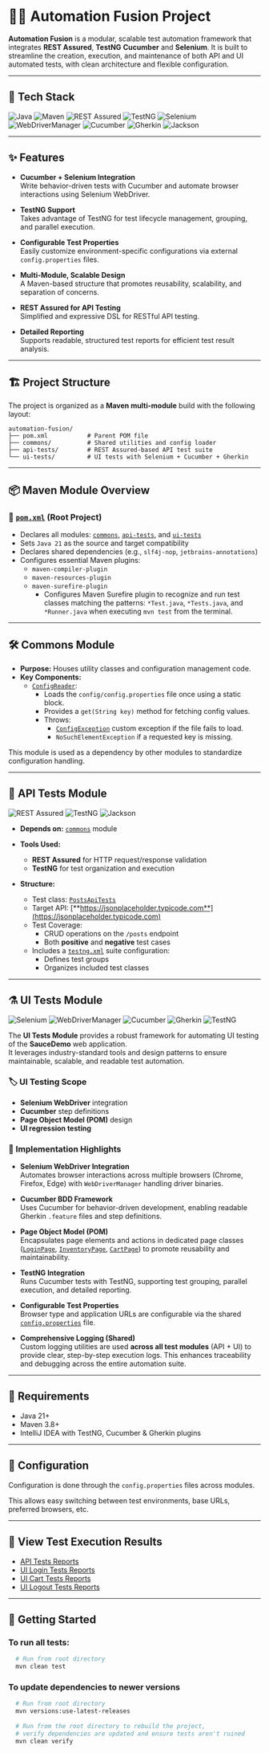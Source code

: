 # 🧑‍💻 Automation Fusion Project

**Automation Fusion** is a modular, scalable test automation framework that integrates
**REST Assured**, **TestNG** **Cucumber** and **Selenium**. It is built to streamline
the creation, execution, and maintenance of both API and UI automated tests, with clean
architecture and flexible configuration.

---

## 🧰 Tech Stack &nbsp;
![Java](https://img.shields.io/badge/Java-21-blue?logo=java&logoColor=white)
![Maven](https://img.shields.io/badge/Maven-Build-brightgreen?logo=apachemaven&logoColor=white)
![REST Assured](https://img.shields.io/badge/REST%20Assured-3C8DBC?logo=java&logoColor=white)
![TestNG](https://img.shields.io/badge/TestNG-FF6F00?logo=testng&logoColor=white)
![Selenium](https://img.shields.io/badge/Selenium-43B02A?logo=selenium&logoColor=white)
![WebDriverManager](https://img.shields.io/badge/WebDriverManager-A0A0A0?logo=java&logoColor=white)
![Cucumber](https://img.shields.io/badge/Cucumber-23D96C?logo=cucumber&logoColor=white)
![Gherkin](https://img.shields.io/badge/Gherkin-5C2D91?logoColor=white)
![Jackson](https://img.shields.io/badge/Jackson-0099CC?logo=jackson&logoColor=white)

---

## ✨ Features

- **Cucumber + Selenium Integration**  
  Write behavior-driven tests with Cucumber and automate browser interactions using Selenium WebDriver.

- **TestNG Support**  
  Takes advantage of TestNG for test lifecycle management, grouping, and parallel execution.

- **Configurable Test Properties**  
  Easily customize environment-specific configurations via external `config.properties` files.

- **Multi-Module, Scalable Design**  
  A Maven-based structure that promotes reusability, scalability, and separation of concerns.

- **REST Assured for API Testing**  
  Simplified and expressive DSL for RESTful API testing.

- **Detailed Reporting**  
  Supports readable, structured test reports for efficient test result analysis.

---

## 🏗️ Project Structure

The project is organized as a **Maven multi-module** build with the following layout:

```text
automation-fusion/
├── pom.xml           # Parent POM file
├── commons/          # Shared utilities and config loader
├── api-tests/        # REST Assured-based API test suite
└── ui-tests/         # UI tests with Selenium + Cucumber + Gherkin
```

---

## 📦 Maven Module Overview

### 🔹 [`pom.xml`](pom.xml) (Root Project)
- Declares all modules: [`commons`](./commons), [`api-tests`](./api-tests), and [`ui-tests`](./ui-tests)
- Sets `Java 21` as the source and target compatibility
- Declares shared dependencies (e.g., `slf4j-nop`, `jetbrains-annotations`)
- Configures essential Maven plugins:
    - `maven-compiler-plugin`
    - `maven-resources-plugin`
    - `maven-surefire-plugin`
        - Configures Maven Surefire plugin to recognize and run test classes matching the patterns:
            `*Test.java`, `*Tests.java`, and `*Runner.java` when executing `mvn test` from the terminal.
---

## 🛠️ Commons Module

- **Purpose:** Houses utility classes and configuration management code.
- **Key Components:**
    - [`ConfigReader`](./commons/src/main/java/utils/ConfigReader.java):
        - Loads the `config/config.properties` file once using a static block.
        - Provides a `get(String key)` method for fetching config values.
        - Throws:
            - [`ConfigException`](./commons/src/main/java/utils/ConfigException.java)
                custom exception if the file fails to load.
            - `NoSuchElementException` if a requested key is missing.

This module is used as a dependency by other modules to standardize configuration handling.

---

## 🧪 API Tests Module &nbsp;
![REST Assured](https://img.shields.io/badge/REST%20Assured-3C8DBC?logo=java&logoColor=white)
![TestNG](https://img.shields.io/badge/TestNG-FF6F00?logo=testng&logoColor=white)
![Jackson](https://img.shields.io/badge/Jackson-0099CC?logo=jackson&logoColor=white)

- **Depends on:** [`commons`](./commons) module
- **Tools Used:**
    - **REST Assured** for HTTP request/response validation
    - **TestNG** for test organization and execution

- **Structure:**
    - Test class: [`PostsApiTests`](./api-tests/src/test/java/api/PostsApiTests.java)
    - Target API: [**https://jsonplaceholder.typicode.com**](https://jsonplaceholder.typicode.com)
    - Test Coverage:
        - CRUD operations on the `/posts` endpoint
        - Both **positive** and **negative** test cases
    - Includes a [`testng.xml`](./api-tests/src/test/resources/testng.xml) suite configuration:
        - Defines test groups
        - Organizes included test classes

---

## ⚗️ UI Tests Module &nbsp;
![Selenium](https://img.shields.io/badge/Selenium-43B02A?logo=selenium&logoColor=white)
![WebDriverManager](https://img.shields.io/badge/WebDriverManager-A0A0A0?logo=java&logoColor=white)
![Cucumber](https://img.shields.io/badge/Cucumber-23D96C?logo=cucumber&logoColor=white)
![Gherkin](https://img.shields.io/badge/Gherkin-5C2D91?logoColor=white)
![TestNG](https://img.shields.io/badge/TestNG-FF6F00?logo=testng&logoColor=white)

The **UI Tests Module** provides a robust framework for automating UI testing of the **SauceDemo** web application.  
It leverages industry-standard tools and design patterns to ensure maintainable, scalable, and readable test automation.

### 🏷️ UI Testing Scope

- **Selenium WebDriver** integration
- **Cucumber** step definitions
- **Page Object Model (POM)** design
- **UI regression testing**

### 🔖 Implementation Highlights

- **Selenium WebDriver Integration**  
  Automates browser interactions across multiple browsers
  (Chrome, Firefox, Edge) with `WebDriverManager` handling driver binaries.

- **Cucumber BDD Framework**  
  Uses Cucumber for behavior-driven development, enabling readable Gherkin `.feature` files and step definitions.

- **Page Object Model (POM)**  
  Encapsulates page elements and actions in dedicated page classes
  ([`LoginPage`](./ui-tests/src/test/java/pages/LoginPage.java),
   [`InventoryPage`](./ui-tests/src/test/java/pages/InventoryPage.java),
   [`CartPage`](./ui-tests/src/test/java/pages/CartPage.java))
  to promote reusability and maintainability.

- **TestNG Integration**  
  Runs Cucumber tests with TestNG, supporting test grouping, parallel execution, and detailed reporting.

- **Configurable Test Properties**  
  Browser type and application URLs are configurable via the shared
  [`config.properties`](./ui-tests/src/test/resources/config/config.properties) file.

- **Comprehensive Logging (Shared)**  
  Custom logging utilities are used **across all test modules** (API + UI) to provide clear, step-by-step
  execution logs. This enhances traceability and debugging across the entire automation suite.

---

## 📌 Requirements

- Java 21+
- Maven 3.8+
- IntelliJ IDEA with TestNG, Cucumber & Gherkin plugins

---

## 🔧 Configuration

Configuration is done through the `config.properties` files across modules.

This allows easy switching between test environments, base URLs, preferred browsers, etc.

---

## 🧾 View Test Execution Results

- [API Tests Reports](./reports/api/api-tests-reults.txt)
- [UI Login Tests Reports](./reports/ui/ui-tests-results-login.txt)
- [UI Cart Tests Reports](./reports/ui/ui-tests-results-cart.txt)
- [UI Logout Tests Reports](./reports/ui/ui-tests-results-logout.txt)

---

## 🚀 Getting Started

### To run all tests:

```bash
  # Run from root directory
  mvn clean test
```

### To update dependencies to newer versions
```bash
  # Run from root directory
  mvn versions:use-latest-releases
  
  # Run from the root directory to rebuild the project,
  # verify dependencies are updated and ensure tests aren't ruined
  mvn clean verify
```